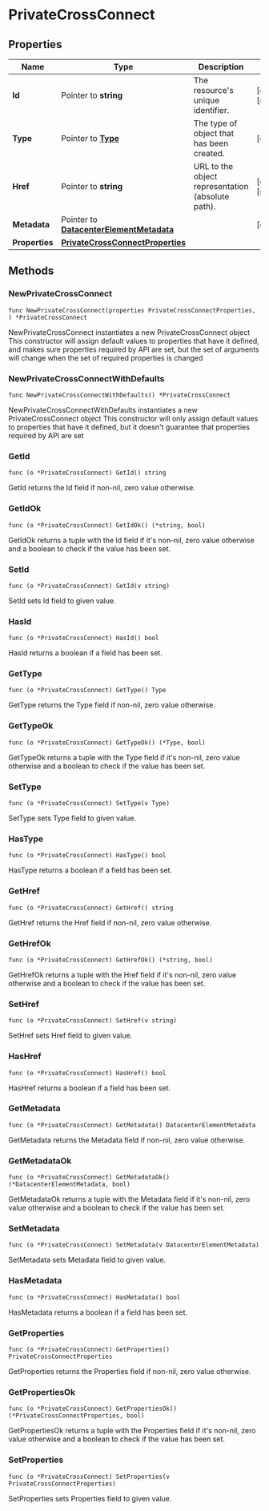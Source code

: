 # PrivateCrossConnect

## Properties

|Name | Type | Description | Notes|
|------------ | ------------- | ------------- | -------------|
|**Id** | Pointer to **string** | The resource&#39;s unique identifier. | [optional] [readonly] |
|**Type** | Pointer to [**Type**](Type.md) | The type of object that has been created. | [optional] |
|**Href** | Pointer to **string** | URL to the object representation (absolute path). | [optional] [readonly] |
|**Metadata** | Pointer to [**DatacenterElementMetadata**](DatacenterElementMetadata.md) |  | [optional] |
|**Properties** | [**PrivateCrossConnectProperties**](PrivateCrossConnectProperties.md) |  | |

## Methods

### NewPrivateCrossConnect

`func NewPrivateCrossConnect(properties PrivateCrossConnectProperties, ) *PrivateCrossConnect`

NewPrivateCrossConnect instantiates a new PrivateCrossConnect object
This constructor will assign default values to properties that have it defined,
and makes sure properties required by API are set, but the set of arguments
will change when the set of required properties is changed

### NewPrivateCrossConnectWithDefaults

`func NewPrivateCrossConnectWithDefaults() *PrivateCrossConnect`

NewPrivateCrossConnectWithDefaults instantiates a new PrivateCrossConnect object
This constructor will only assign default values to properties that have it defined,
but it doesn't guarantee that properties required by API are set

### GetId

`func (o *PrivateCrossConnect) GetId() string`

GetId returns the Id field if non-nil, zero value otherwise.

### GetIdOk

`func (o *PrivateCrossConnect) GetIdOk() (*string, bool)`

GetIdOk returns a tuple with the Id field if it's non-nil, zero value otherwise
and a boolean to check if the value has been set.

### SetId

`func (o *PrivateCrossConnect) SetId(v string)`

SetId sets Id field to given value.

### HasId

`func (o *PrivateCrossConnect) HasId() bool`

HasId returns a boolean if a field has been set.

### GetType

`func (o *PrivateCrossConnect) GetType() Type`

GetType returns the Type field if non-nil, zero value otherwise.

### GetTypeOk

`func (o *PrivateCrossConnect) GetTypeOk() (*Type, bool)`

GetTypeOk returns a tuple with the Type field if it's non-nil, zero value otherwise
and a boolean to check if the value has been set.

### SetType

`func (o *PrivateCrossConnect) SetType(v Type)`

SetType sets Type field to given value.

### HasType

`func (o *PrivateCrossConnect) HasType() bool`

HasType returns a boolean if a field has been set.

### GetHref

`func (o *PrivateCrossConnect) GetHref() string`

GetHref returns the Href field if non-nil, zero value otherwise.

### GetHrefOk

`func (o *PrivateCrossConnect) GetHrefOk() (*string, bool)`

GetHrefOk returns a tuple with the Href field if it's non-nil, zero value otherwise
and a boolean to check if the value has been set.

### SetHref

`func (o *PrivateCrossConnect) SetHref(v string)`

SetHref sets Href field to given value.

### HasHref

`func (o *PrivateCrossConnect) HasHref() bool`

HasHref returns a boolean if a field has been set.

### GetMetadata

`func (o *PrivateCrossConnect) GetMetadata() DatacenterElementMetadata`

GetMetadata returns the Metadata field if non-nil, zero value otherwise.

### GetMetadataOk

`func (o *PrivateCrossConnect) GetMetadataOk() (*DatacenterElementMetadata, bool)`

GetMetadataOk returns a tuple with the Metadata field if it's non-nil, zero value otherwise
and a boolean to check if the value has been set.

### SetMetadata

`func (o *PrivateCrossConnect) SetMetadata(v DatacenterElementMetadata)`

SetMetadata sets Metadata field to given value.

### HasMetadata

`func (o *PrivateCrossConnect) HasMetadata() bool`

HasMetadata returns a boolean if a field has been set.

### GetProperties

`func (o *PrivateCrossConnect) GetProperties() PrivateCrossConnectProperties`

GetProperties returns the Properties field if non-nil, zero value otherwise.

### GetPropertiesOk

`func (o *PrivateCrossConnect) GetPropertiesOk() (*PrivateCrossConnectProperties, bool)`

GetPropertiesOk returns a tuple with the Properties field if it's non-nil, zero value otherwise
and a boolean to check if the value has been set.

### SetProperties

`func (o *PrivateCrossConnect) SetProperties(v PrivateCrossConnectProperties)`

SetProperties sets Properties field to given value.




